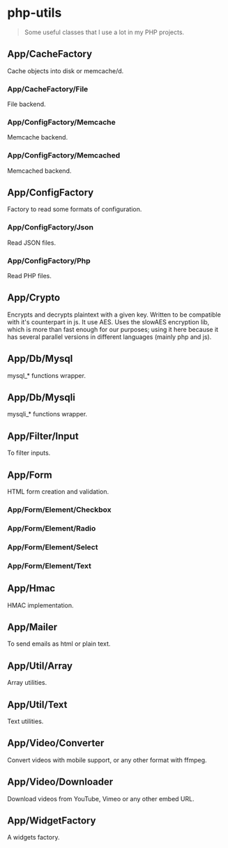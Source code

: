 # php-utils

> Some useful classes that I use a lot in my PHP projects.

## App/CacheFactory

Cache objects into disk or memcache/d.

### App/CacheFactory/File

File backend.

### App/ConfigFactory/Memcache

Memcache backend.

### App/ConfigFactory/Memcached

Memcached backend.

## App/ConfigFactory

Factory to read some formats of configuration.

### App/ConfigFactory/Json

Read JSON files.

### App/ConfigFactory/Php

Read PHP files.

## App/Crypto

Encrypts and decrypts plaintext with a given key.  Written to be compatible with it's counterpart in js. It use AES. Uses the slowAES encryption lib, which is more than fast enough for our purposes; using it here because it has several parallel versions in different languages (mainly php and js).

## App/Db/Mysql

mysql_* functions wrapper.

## App/Db/Mysqli

mysqli_* functions wrapper.

## App/Filter/Input

To filter inputs.

## App/Form

HTML form creation and validation.

### App/Form/Element/Checkbox

### App/Form/Element/Radio

### App/Form/Element/Select

### App/Form/Element/Text

## App/Hmac

HMAC implementation.

## App/Mailer

To send emails as html or plain text.

## App/Util/Array

Array utilities.

## App/Util/Text

Text utilities.

## App/Video/Converter

Convert videos with mobile support, or any other format with ffmpeg.

## App/Video/Downloader

Download videos from YouTube, Vimeo or any other embed URL.

## App/WidgetFactory

A widgets factory.
